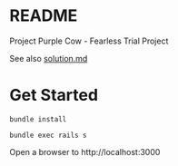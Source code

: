 # README
Project Purple Cow - Fearless Trial Project

See also [solution.md](solution.md)

# Get Started
`bundle install`

`bundle exec rails s`

Open a browser to http://localhost:3000
